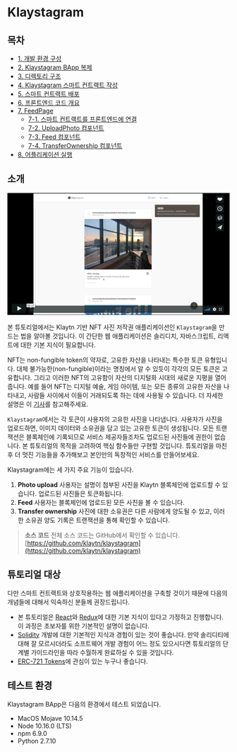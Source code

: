 # Klaystagram <a id="klaystagram"></a>

## 목차 <a id="table-of-contents"></a>

* [1. 개발 환경 구성](1.-environment-setup.md)
* [2. Klaystagram BApp 복제](2.-clone-klaystagram-bapp.md)
* [3. 디렉토리 구조](3.-directory-structure.md)
* [4. Klaystagram 스마트 컨트랙트 작성](4.-write-klaystagram-smart-contract.md)
* [5. 스마트 컨트랙트 배포](5.-deploy-contract.md)
* [6. 프론트엔드 코드 개요](6.-frontend-code-overview.md)
* [7. FeedPage](7.-feedpage/README.md)
  * [7-1. 스마트 컨트랙트를 프론트엔드에 연결](7.-feedpage/7-1.-connect-contract-to-frontend.md)
  * [7-2. UploadPhoto 컴포넌트](7.-feedpage/7-2.-uploadphoto-component.md)
  * [7-3. Feed 컴포넌트](7.-feedpage/7-3.-feed-component.md)
  * [7-4. TransferOwnership 컴포넌트](7.-feedpage/7-4.-transferownership-component.md)
* [8. 어플리케이션 실행](8.-run-app.md)

## 소개 <a id="introduction"></a>

[![Klaystagram 소개 영상](images/klaystagram-video-poster.png)](https://vimeo.com/327033594)

본 튜토리얼에서는 Klaytn 기반 NFT 사진 저작권 애플리케이션인 `Klaystagram`을 만드는 법을 알아볼 것입니다. 이 간단한 웹 애플리케이션은 솔리디치, 자바스크립트, 리액트에 대한 기본 지식이 필요합니다.

NFT는 non-fungible token의 약자로, 고유한 자산을 나타내는 특수한 토큰 유형입니다. 대체 불가능한\(non-fungible\)이라는 명칭에서 알 수 있듯이 각각의 모든 토큰은 고유합니다. 그리고 이러한 NFT의 고유함이 자산의 디지털화 시대의 새로운 지평을 열어줍니다. 예를 들어 NFT는 디지털 예술, 게임 아이템, 또는 모든 종류의 고유한 자산을 나타내고, 사람들 사이에서 이들이 거래되도록 하는 데에 사용될 수 있습니다. 더 자세한 설명은 이 [기사](https://coincentral.com/nfts-non-fungible-tokens/)를 참고해주세요.

`Klaystagram`에서는 각 토큰이 사용자의 고유한 사진을 나타냅니다. 사용자가 사진을 업로드하면, 이미지 데이터와 소유권을 담고 있는 고유한 토큰이 생성됩니다. 모든 트랜잭션은 블록체인에 기록되므로 서비스 제공자들조차도 업로드된 사진들에 권한이 없습니다. 본 튜토리얼의 목적을 고려하여 핵심 함수들만 구현할 것입니다. 튜토리얼을 마친 후 더 멋진 기능들을 추가해보고 본인만의 독창적인 서비스를 만들어보세요.

Klaystagram에는 세 가지 주요 기능이 있습니다.

1. **Photo upload** 사용자는 설명이 첨부된 사진을 Klaytn 블록체인에 업로드할 수 있습니다. 업로드된 사진들은 토큰화됩니다.
2. **Feed** 사용자는 블록체인에 업로드된 모든 사진을 볼 수 있습니다.
3. **Transfer ownership** 사진에 대한 소유권은 다른 사람에게 양도될 수 있고, 이러한 소유권 양도 기록은 트랜잭션을 통해 확인할 수 있습니다.

> **소스 코드** 전체 소스 코드는 GitHub에서 확인할 수 있습니다. [https://github.com/klaytn/klaystagram](https://github.com/klaytn/klaystagram)

## 튜토리얼 대상 <a id="intended-audience"></a>

다만 스마트 컨트랙트와 상호작용하는 웹 애플리케이션을 구축할 것이기 때문에 다음의 개념들에 대해서 익숙하신 분들께 권장드립니다.

* 본 튜토리얼은 [React](https://reactjs.org/)와 [Redux](https://redux.js.org/)에 대한 기본 지식이 있다고 가정하고 진행합니다. 이 과정은 초보자를 위한 기본적인 설명이 없습니다.
* [Solidity](https://solidity.readthedocs.io/en/v0.5.10/) 개발에 대한 기본적인 지식과 경험이 있는 것이 좋습니다. 만약 솔리디티에 대해 잘 모르시더라도 소프트웨어 개발 경험이 어느 정도 있으시다면 튜토리얼의 단계별 가이드라인을 따라 수월하게 완료하실 수 있을 것입니다.
* [ERC-721 Tokens](http://erc721.org/)에 관심이 있는 누구나 좋습니다.

## 테스트 환경 <a id="testing-environment"></a>

Klaystagram BApp은 다음의 환경에서 테스트 되었습니다.

* MacOS Mojave 10.14.5
* Node 10.16.0 \(LTS\)
* npm 6.9.0
* Python 2.7.10

